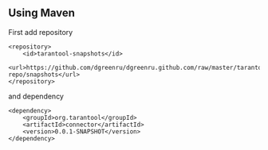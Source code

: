 Using Maven
-----------
First add repository

	<repository>
		<id>tarantool-snapshots</id>
		<url>https://github.com/dgreenru/dgreenru.github.com/raw/master/tarantool-repo/snapshots</url>
	</repository>
and dependency

	<dependency>
		<groupId>org.tarantool</groupId>
		<artifactId>connector</artifactId>
		<version>0.0.1-SNAPSHOT</version>
	</dependency>





